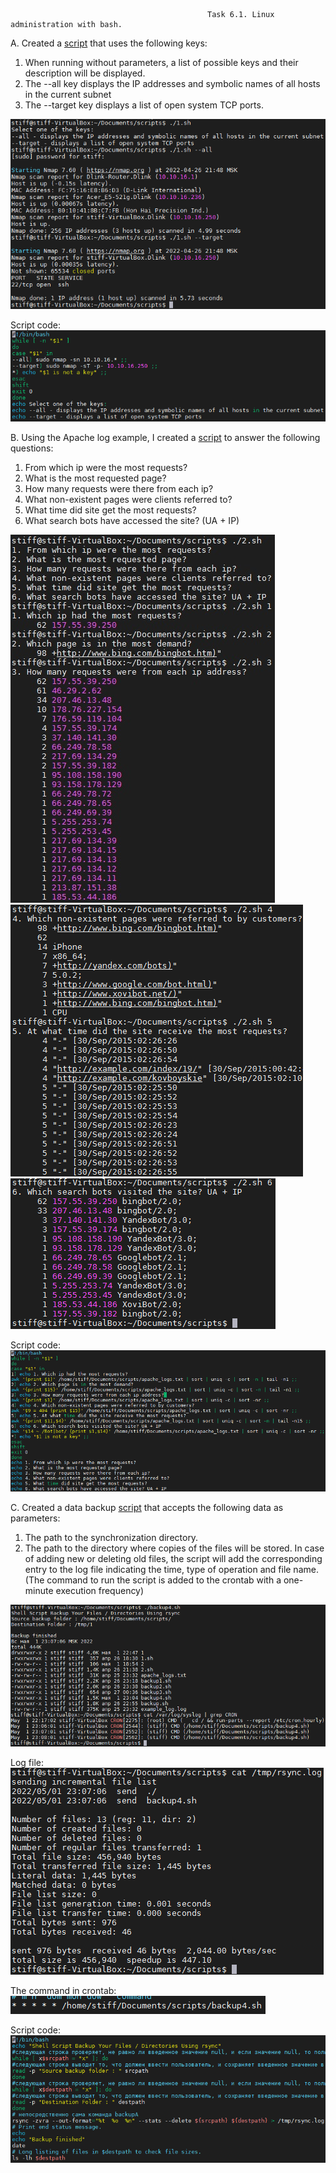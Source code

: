                                                 Task 6.1. Linux administration with bash.
                                                
A. Created a [script](https://github.com/Stiff228/DevOps_online_Kharkiv_2022Q1Q2/blob/main/m6/task%206.1/source/1.sh) that uses the following keys:
1. When running without parameters, a list of possible keys and their description will be displayed.
2. The --all key displays the IP addresses and symbolic names of all hosts in the current subnet
3. The --target key displays a list of open system TCP ports.

![image](https://github.com/Stiff228/DevOps_online_Kharkiv_2022Q1Q2/blob/main/m6/task%206.1/1.png)

Script code:![image](https://github.com/Stiff228/DevOps_online_Kharkiv_2022Q1Q2/blob/main/m6/task%206.1/2.png)

B. Using the Apache log example, I created a [script](https://github.com/Stiff228/DevOps_online_Kharkiv_2022Q1Q2/blob/main/m6/task%206.1/source/2.sh) to answer the following questions:
1. From which ip were the most requests?
2. What is the most requested page?
3. How many requests were there from each ip?
4. What non-existent pages were clients referred to?
5. What time did site get the most requests?
6. What search bots have accessed the site? (UA + IP)

![image](https://github.com/Stiff228/DevOps_online_Kharkiv_2022Q1Q2/blob/main/m6/task%206.1/3.png)
![image](https://github.com/Stiff228/DevOps_online_Kharkiv_2022Q1Q2/blob/main/m6/task%206.1/4.png)
![image](https://github.com/Stiff228/DevOps_online_Kharkiv_2022Q1Q2/blob/main/m6/task%206.1/5.png)

Script code:![image](https://github.com/Stiff228/DevOps_online_Kharkiv_2022Q1Q2/blob/main/m6/task%206.1/6.png)

C. Created a data backup [script](https://github.com/Stiff228/DevOps_online_Kharkiv_2022Q1Q2/blob/main/m6/task%206.1/source/backup4.sh) that accepts the following data as parameters:
1. The path to the synchronization directory.
2. The path to the directory where copies of the files will be stored.
In case of adding new or deleting old files, the script will add the corresponding entry to the log file indicating the time, type of operation and file name. (The command to run the script is added to the crontab with a one-minute execution frequency)

![image](https://github.com/Stiff228/DevOps_online_Kharkiv_2022Q1Q2/blob/main/m6/task%206.1/7.png)

Log file: ![image](https://github.com/Stiff228/DevOps_online_Kharkiv_2022Q1Q2/blob/main/m6/task%206.1/8.png)

The command in crontab: ![image](https://github.com/Stiff228/DevOps_online_Kharkiv_2022Q1Q2/blob/main/m6/task%206.1/9.png)

Script code: ![image](https://github.com/Stiff228/DevOps_online_Kharkiv_2022Q1Q2/blob/main/m6/task%206.1/10.png)
